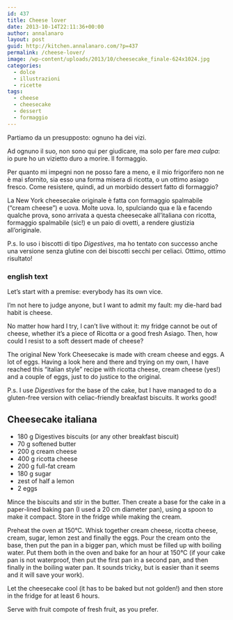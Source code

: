 ```yaml
---
id: 437
title: Cheese lover
date: 2013-10-14T22:11:36+00:00
author: annalanaro
layout: post
guid: http://kitchen.annalanaro.com/?p=437
permalink: /cheese-lover/
image: /wp-content/uploads/2013/10/cheesecake_finale-624x1024.jpg
categories:
  - dolce
  - illustrazioni
  - ricette
tags:
  - cheese
  - cheesecake
  - dessert
  - formaggio
---
```

Partiamo da un presupposto: ognuno ha dei vizi.

Ad ognuno il suo, non sono qui per giudicare, ma solo per fare _mea culpa_: io pure ho un vizietto duro a morire. Il formaggio.
  
Per quanto mi impegni non ne posso fare a meno, e il mio frigorifero non ne è mai sfornito, sia esso una forma misera di ricotta, o un ottimo asiago fresco. Come resistere, quindi, ad un morbido dessert fatto di formaggio?
  
La New York cheesecake originale è fatta con formaggio spalmabile (&#8220;cream cheese&#8221;) e uova. Molte uova. Io, spulciando qua e là e facendo qualche prova, sono arrivata a questa cheesecake all&#8217;italiana con ricotta, formaggio spalmabile (sic!) e un paio di ovetti, a rendere giustizia all&#8217;originale.

P.s. Io uso i biscotti di tipo _Digestives_, ma ho tentato con successo anche una versione senza glutine con dei biscotti secchi per celiaci. Ottimo, ottimo risultato!

### english text

Let&#8217;s start with a premise: everybody has its own vice.

I&#8217;m not here to judge anyone, but I want to admit my fault: my die-hard bad habit is cheese.
  
No matter how hard I try, I can&#8217;t live without it: my fridge cannot be out of cheese, whether it&#8217;s a piece of Ricotta or a good fresh Asiago. Then, how could I resist to a soft dessert made of cheese?
  
The original New York Cheesecake is made with cream cheese and eggs. A lot of eggs. Having a look here and there and trying on my own, I have reached this &#8220;italian style&#8221; recipe with ricotta cheese, cream cheese (yes!) and a couple of eggs, just to do justice to the original.

P.s. I use _Digestives_ for the base of the cake, but I have managed to do a gluten-free version with celiac-friendly breakfast biscuits. It works good!

## Cheesecake italiana
* 180 g Digestives biscuits (or any other breakfast biscuit)
* 70 g softened butter
* 200 g cream cheese
* 400 g ricotta cheese
* 200 g full-fat cream
* 180 g sugar
* zest of half a lemon
* 2 eggs

Mince the biscuits and stir in the butter. Then create a base for the cake in a paper-lined baking pan (I used a 20 cm diameter pan), using a spoon to make it compact. Store in the fridge while making the cream.
  
Preheat the oven at 150°C. Whisk together cream cheese, ricotta cheese, cream, sugar, lemon zest and finally the eggs. Pour the cream onto the base, then put the pan in a bigger pan, which must be filled up with boiling water. Put them both in the oven and bake for an hour at 150°C (if your cake pan is not waterproof, then put the first pan in a second pan, and then finally in the boiling water pan. It sounds tricky, but is easier than it seems and it will save your work).
  
Let the cheesecake cool (it has to be baked but not golden!) and then store in the fridge for at least 6 hours.
  
Serve with fruit compote of fresh fruit, as you prefer.
